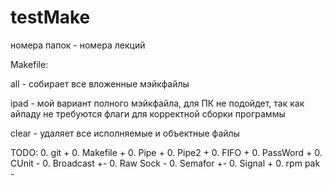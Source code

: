 # testMake
номера папок - номера лекций

Makefile:

all - собирает все вложенные мэйкфайлы

ipad - мой вариант полного мэйкфайла, для ПК не подойдет, так как айпаду не требуются флаги для корректной сборки программы

clear - удаляет все исполняемые и объектные файлы

TODO:
  0. git       +
  0. Makefile  +
  0. Pipe      +
  0. Pipe2     +
  0. FIFO      +
  0. PassWord  +
  0. CUnit     -
  0. Broadcast +-
  0. Raw Sock  -
  0. Semafor   +-
  0. Signal    + 
  0. rpm pak   -
